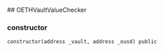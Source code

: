 ﻿﻿## OETHVaultValueChecker


### constructor

```solidity
constructor(address _vault, address _ousd) public
```







